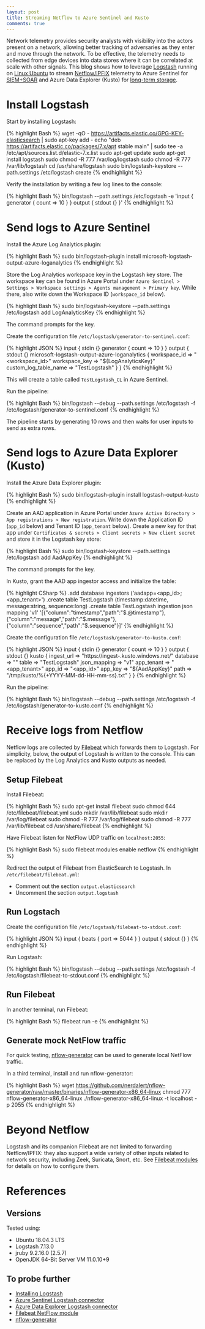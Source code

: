 ```yaml
---
layout: post
title: Streaming Netflow to Azure Sentinel and Kusto
comments: true
---
```


Network telemetry provides security analysts with visibility into the actors present on a network, allowing better tracking of adversaries as they enter and move through the network.
To be effective, the telemetry needs to collected from edge devices into data stores where it can be correlated at scale with other signals.
This blog shows how to leverage [Logstash](https://www.elastic.co/logstash) running on [Linux Ubuntu](https://ubuntu.com/) to stream [Netflow/IPFIX](https://en.wikipedia.org/wiki/NetFlow) telemetry to Azure Sentinel for [SIEM+SOAR](https://docs.microsoft.com/en-us/azure/sentinel/overview) and Azure Data Explorer (Kusto) for [long-term storage](https://docs.microsoft.com/en-us/azure/sentinel/store-logs-in-azure-data-explorer).

# Install Logstash

Start by installing Logstash:

{% highlight Bash %}
wget -qO - https://artifacts.elastic.co/GPG-KEY-elasticsearch | sudo apt-key add -
echo "deb https://artifacts.elastic.co/packages/7.x/apt stable main" | sudo tee -a /etc/apt/sources.list.d/elastic-7.x.list
sudo apt-get update
sudo apt-get install logstash
sudo chmod -R 777 /var/log/logstash
sudo chmod -R 777 /var/lib/logstash
cd /usr/share/logstash
sudo bin/logstash-keystore --path.settings /etc/logstash create
{% endhighlight %}

Verify the installation by writing a few log lines to the console:

{% highlight Bash %}
bin/logstash --path.settings /etc/logstash -e 'input { generator { count => 10 } } output { stdout {} }'
{% endhighlight %}

# Send logs to Azure Sentinel

Install the Azure Log Analytics plugin:

{% highlight Bash %}
sudo bin/logstash-plugin install  microsoft-logstash-output-azure-loganalytics
{% endhighlight %}

Store the Log Analytics workspace key in the Logstash key store. The workspace key can be found in Azure Portal under `Azure Sentinel > Settings > Workspace settings > Agents management > Primary key`. While there, also write down the Workspace ID (`workspace_id` below).

{% highlight Bash %}
sudo bin/logstash-keystore --path.settings /etc/logstash add LogAnalyticsKey
{% endhighlight %}

The command prompts for the key.

Create the configuration file `/etc/logstash/generator-to-sentinel.conf`:

{% highlight JSON %}
input {
    stdin {}
    generator { count => 10 }
}
output {
    stdout {}
    microsoft-logstash-output-azure-loganalytics {
        workspace_id => "<workspace_id>"
        workspace_key => "${LogAnalyticsKey}"
        custom_log_table_name => "TestLogstash"
    }
}
{% endhighlight %}

This will create a table called `TestLogstash_CL` in Azure Sentinel.

Run the pipeline:

{% highlight Bash %}
bin/logstash --debug --path.settings /etc/logstash -f /etc/logstash/generator-to-sentinel.conf
{% endhighlight %}

The pipeline starts by generating 10 rows and then waits for user inputs to send as extra rows.

# Send logs to Azure Data Explorer (Kusto)

Install the Azure Data Explorer plugin:

{% highlight Bash %}
sudo bin/logstash-plugin install  logstash-output-kusto
{% endhighlight %}

Create an AAD application in Azure Portal under `Azure Active Directory > App registrations > New registration`. Write down the Application ID (`app_id` below) and Tenant ID (`app_tenant` below).
Create a new key for that app under `Certificates & secrets > Client secrets > New client secret` and store it in the Logstash key store:

{% highlight Bash %}
sudo bin/logstash-keystore --path.settings /etc/logstash add AadAppKey
{% endhighlight %}

The command prompts for the key.

In Kusto, grant the AAD app ingestor access and initialize the table:

{% highlight CSharp %}
.add database <database> ingestors ('aadapp=<app_id>;<app_tenant>')
.create table TestLogstash (timestamp:datetime, message:string, sequence:long)
.create table TestLogstash ingestion json mapping 'v1' '[{"column":"timestamp","path":"$.@timestamp"},{"column":"message","path":"$.message"},{"column":"sequence","path":"$.sequence"}]'
{% endhighlight %}

Create the configuration file `/etc/logstash/generator-to-kusto.conf`:

{% highlight JSON %}
input {
    stdin {}
    generator { count => 10 }
}
output {
    stdout {}
    kusto {
        ingest_url => "https://ingest-<cluster>.kusto.windows.net/"
        database => "<database>"
        table => "TestLogstash"
        json_mapping => "v1"
        app_tenant => "<app_tenant>"
        app_id => "<app_id>"
        app_key => "${AadAppKey}"
        path => "/tmp/kusto/%{+YYYY-MM-dd-HH-mm-ss}.txt"
    }
}
{% endhighlight %}

Run the pipeline:

{% highlight Bash %}
bin/logstash --debug --path.settings /etc/logstash -f /etc/logstash/generator-to-kusto.conf
{% endhighlight %}

# Receive logs from Netflow

Netflow logs are collected by [Filebeat](https://www.elastic.co/beats/filebeat) which forwards them to Logstash. For simplicity, below, the output of Logstash is written to the console. This can be replaced by the Log Analytics and Kusto outputs as needed.

## Setup Filebeat

Install Filebeat:

{% highlight Bash %}
sudo apt-get install filebeat
sudo chmod 644 /etc/filebeat/filebeat.yml
sudo mkdir /var/lib/filebeat
sudo mkdir /var/log/filebeat
sudo chmod -R 777 /var/log/filebeat
sudo chmod -R 777 /var/lib/filebeat
cd /usr/share/filebeat
{% endhighlight %}

Have Filebeat listen for NetFlow UDP traffic on `localhost:2055`:

{% highlight Bash %}
sudo filebeat modules enable netflow
{% endhighlight %}

Redirect the output of Filebeat from ElasticSearch to Logstash. In `/etc/filebeat/filebeat.yml`:
- Comment out the section `output.elasticsearch`
- Uncomment the section `output.logstash`

## Run Logstach

Create the configuration file `/etc/logstash/filebeat-to-stdout.conf`:

{% highlight JSON %}
input {
    beats {
        port => 5044
    }
}
output {
    stdout {}
}
{% endhighlight %}

Run Logstash:

{% highlight Bash %}
bin/logstash --debug --path.settings /etc/logstash -f /etc/logstash/filebeat-to-stdout.conf
{% endhighlight %}

## Run Filebeat

In another terminal, run Filebeat:

{% highlight Bash %}
filebeat run -e
{% endhighlight %}

## Generate mock NetFlow traffic

For quick testing, [nflow-generator](https://github.com/nerdalert/nflow-generator) can be used to generate local NetFlow traffic.

In a third terminal, install and run nflow-generator:

{% highlight Bash %}
wget https://github.com/nerdalert/nflow-generator/raw/master/binaries/nflow-generator-x86_64-linux
chmod 777 nflow-generator-x86_64-linux
./nflow-generator-x86_64-linux -t localhost -p 2055
{% endhighlight %}

# Beyond Netflow

Logstash and its companion Filebeat are not limited to forwarding Netflow/IPFIX: they also support a wide variety of other inputs related to network security, including Zeek, Suricata, Snort, etc. See [Filebeat modules](https://www.elastic.co/guide/en/beats/filebeat/current/filebeat-modules.html) for details on how to configure them.

# References

## Versions

Tested using:
- Ubuntu 18.04.3 LTS
- Logstash 7.13.0
- jruby 9.2.16.0 (2.5.7)
- OpenJDK 64-Bit Server VM 11.0.10+9

## To probe further

- [Installing Logstash](https://www.elastic.co/guide/en/logstash/7.13/installing-logstash.html#_apt)
- [Azure Sentinel Logstash connector](https://docs.microsoft.com/en-us/azure/sentinel/connect-logstash)
- [Azure Data Explorer Logstash connector](https://docs.microsoft.com/en-us/azure/data-explorer/ingest-data-logstash)
- [Filebeat NetFlow module](https://www.elastic.co/guide/en/beats/filebeat/7.13/filebeat-module-netflow.html)
- [nflow-generator](https://github.com/nerdalert/nflow-generator)
